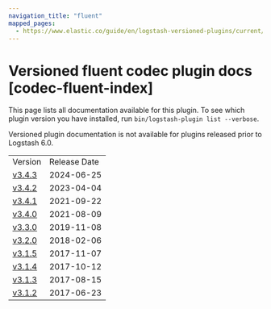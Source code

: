 ```yaml
---
navigation_title: "fluent"
mapped_pages:
  - https://www.elastic.co/guide/en/logstash-versioned-plugins/current/codec-fluent-index.html
---
```


# Versioned fluent codec plugin docs [codec-fluent-index]

This page lists all documentation available for this plugin. To see which plugin version you have installed, run `bin/logstash-plugin list --verbose`.

Versioned plugin documentation is not available for plugins released prior to Logstash 6.0.

| | |
| :- | :- |
| Version | Release Date |
| [v3.4.3](v3-4-3-plugins-codecs-fluent.md) | 2024-06-25 |
| [v3.4.2](v3-4-2-plugins-codecs-fluent.md) | 2023-04-04 |
| [v3.4.1](v3-4-1-plugins-codecs-fluent.md) | 2021-09-22 |
| [v3.4.0](v3-4-0-plugins-codecs-fluent.md) | 2021-08-09 |
| [v3.3.0](v3-3-0-plugins-codecs-fluent.md) | 2019-11-08 |
| [v3.2.0](v3-2-0-plugins-codecs-fluent.md) | 2018-02-06 |
| [v3.1.5](v3-1-5-plugins-codecs-fluent.md) | 2017-11-07 |
| [v3.1.4](v3-1-4-plugins-codecs-fluent.md) | 2017-10-12 |
| [v3.1.3](v3-1-3-plugins-codecs-fluent.md) | 2017-08-15 |
| [v3.1.2](v3-1-2-plugins-codecs-fluent.md) | 2017-06-23 |
